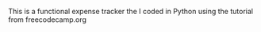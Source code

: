 This is a functional expense tracker the I coded in Python using the tutorial from freecodecamp.org
